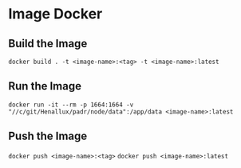 # Image Docker

## Build the Image

`docker build . -t <image-name>:<tag> -t <image-name>:latest`

## Run the Image
`docker run -it --rm -p 1664:1664 -v "//c/git/Henallux/padr/node/data":/app/data <image-name>:latest`

## Push the Image
`docker push <image-name>:<tag>`
`docker push <image-name>:latest`
